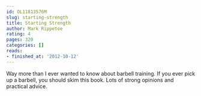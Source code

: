 ```yaml
---
id: OL11813576M
slug: starting-strength
title: Starting Strength
author: Mark Rippetoe
rating: 4
pages: 320
categories: []
reads:
- finished_at: '2012-10-12'
---
```

Way more than I ever wanted to know about barbell training. If you ever pick up a barbell, you should skim this book. Lots of strong opinions and practical advice.
